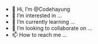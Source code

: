 - 👋 Hi, I’m @Codehayung
- 👀 I’m interested in ...
- 🌱 I’m currently learning ...
- 💞️ I’m looking to collaborate on ...
- 📫 How to reach me ...

<!---
Codehayung/Codehayung is a ✨ special ✨ repository because its `README.md` (this file) appears on your GitHub profile.
You can click the Preview link to take a look at your changes.
--->
